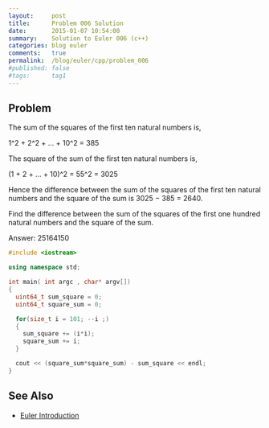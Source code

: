 ```yaml
---
layout:     post
title:      Problem 006 Solution
date:       2015-01-07 10:54:00
summary:    Solution to Euler 006 (c++)
categories: blog euler
comments:   true
permalink:  /blog/euler/cpp/problem_006
#published: false
#tags:      tag1
---
```


## Problem

The sum of the squares of the first ten natural numbers is,

1^2 + 2^2 + ... + 10^2 = 385

The square of the sum of the first ten natural numbers is,

(1 + 2 + ... + 10)^2 = 55^2 = 3025

Hence the difference between the sum of the squares of the first ten natural numbers and the square of the sum is 3025 − 385 = 2640.

Find the difference between the sum of the squares of the first one hundred natural numbers and the square of the sum.

Answer: 25164150

``` cpp
#include <iostream>

using namespace std;

int main( int argc , char* argv[])
{
  uint64_t sum_square = 0;
  uint64_t square_sum = 0;

  for(size_t i = 101; --i ;)
  {
    sum_square += (i*i);
    square_sum += i;
  }

  cout << (square_sum*square_sum) - sum_square << endl;
}
```

## See Also

* [Euler Introduction]({{site.baseurl}}/blog/euler/introduction)
